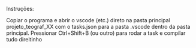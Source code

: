 Instruções:

Copiar o programa e abrir o vscode (etc.) direto na pasta principal projeto_teograf_XX com o tasks.json para a pasta .vscode dentro da pasta principal.
Pressionar Ctrl+Shift+B (ou outro) para rodar a task e compilar tudo direitinho
